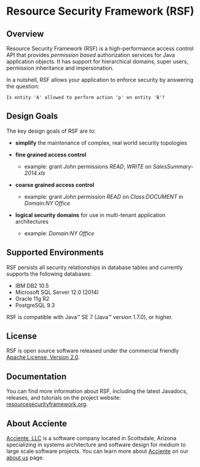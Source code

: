 Resource Security Framework (RSF) 
=================================

## Overview
Resource Security Framework (RSF) is a high-performance access control API that provides _permission based_ authorization services for Java application objects. 
It has support for hierarchical domains, super users, permission inheritance and impersonation.

In a nutshell, RSF allows your application to enforce security by answering the question: 

    Is entity 'A' allowed to perform action 'p' on entity 'B'?

## Design Goals
The key design goals of RSF are to:

- **simplify** the maintenance of complex, real world security topologies

- **fine grained access control** 
	+ example: grant _John_ permissions _READ_, _WRITE_ on _SalesSummary-2014.xls_

- **coarse grained access control**
	+ example: grant _John_ permission _READ_ on _Class:DOCUMENT_ in _Domain:NY Office_

- **logical security domains** for use in multi-tenant application architectures
	+ example: _Domain:NY Office_


## Supported Environments
RSF persists all security relationships in database tables and currently supports the following databases:

- IBM DB2 10.5
- Microsoft SQL Server 12.0 (2014)
- Oracle 11g R2
- PostgreSQL 9.3

RSF is compatible with Java&#8482; SE 7 (Java&#8482; version 1.7.0), or higher.

## License
RSF is open source software released under the commercial friendly [Apache License, Version 2.0](http://www.apache.org/licenses/LICENSE-2.0).

## Documentation
You can find more information about RSF, including the latest Javadocs, releases, and tutorials on the project website:
[resourcesecurityframework.org](http://resourcesecurityframework.org).

## About Acciente
[Acciente, LLC](http://www.acciente.com) is a software company located in Scottsdale, Arizona specializing in systems architecture and software design for medium to large scale software projects.
You can learn more about [Acciente](http://www.acciente.com) on our [about us](http://www.acciente.com/index.php?cid=about) page.
